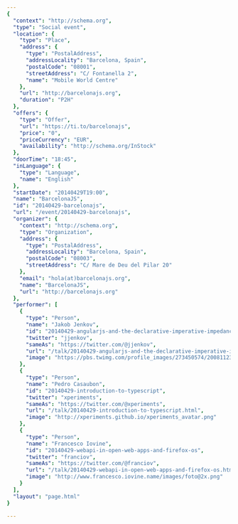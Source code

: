 ```yaml
---
{
  "context": "http://schema.org",
  "type": "Social event",
  "location": {
    "type": "Place",
    "address": {
      "type": "PostalAddress",
      "addressLocality": "Barcelona, Spain",
      "postalCode": "08001",
      "streetAddress": "C/ Fontanella 2",
      "name": "Mobile World Centre"
    },
    "url": "http://barcelonajs.org",
    "duration": "P2H"
  },
  "offers": {
    "type": "Offer",
    "url": "https://ti.to/barcelonajs",
    "price": "0",
    "priceCurrency": "EUR",
    "availability": "http://schema.org/InStock"
  },
  "doorTime": "18:45",
  "inLanguage": {
    "type": "Language",
    "name": "English"
  },
  "startDate": "20140429T19:00",
  "name": "BarcelonaJS",
  "id": "20140429-barcelonajs",
  "url": "/event/20140429-barcelonajs",
  "organizer": {
    "context": "http://schema.org",
    "type": "Organization",
    "address": {
      "type": "PostalAddress",
      "addressLocality": "Barcelona, Spain",
      "postalCode": "08003",
      "streetAddress": "C/ Mare de Deu del Pilar 20"
    },
    "email": "hola(at)barcelonajs.org",
    "name": "BarcelonaJS",
    "url": "http://barcelonajs.org"
  },
  "performer": [
    {
      "type": "Person",
      "name": "Jakob Jenkov",
      "id": "20140429-angularjs-and-the-declarative-imperative-impedance-mismatch",
      "twitter": "jjenkov",
      "sameAs": "https://twitter.com/@jjenkov",
      "url": "/talk/20140429-angularjs-and-the-declarative-imperative-impedance-mismatch.html",
      "image": "https://pbs.twimg.com/profile_images/273450574/20081123-20081123-3E1W7902-small-portrait.jpg"
    },
    {
      "type": "Person",
      "name": "Pedro Casaubon",
      "id": "20140429-introduction-to-typescript",
      "twitter": "xperiments",
      "sameAs": "https://twitter.com/@xperiments",
      "url": "/talk/20140429-introduction-to-typescript.html",
      "image": "http://xperiments.github.io/xperiments_avatar.png"
    },
    {
      "type": "Person",
      "name": "Francesco Iovine",
      "id": "20140429-webapi-in-open-web-apps-and-firefox-os",
      "twitter": "franciov",
      "sameAs": "https://twitter.com/@franciov",
      "url": "/talk/20140429-webapi-in-open-web-apps-and-firefox-os.html",
      "image": "http://www.francesco.iovine.name/images/foto@2x.png"
    }
  ],
  "layout": "page.html"
}

---
```

